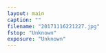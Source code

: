 ```yaml
---
layout: main
caption: ""
filename: "20171116221227.jpg"
fstop: "Unknown"
exposure: "Unknown"
---
```


